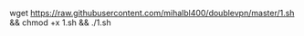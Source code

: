    wget https://raw.githubusercontent.com/mihalbl400/doublevpn/master/1.sh && chmod +x 1.sh && ./1.sh
